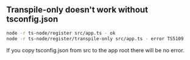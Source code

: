 ## Transpile-only doesn't work without tsconfig.json

```bash
node -r ts-node/register src/app.ts - ok
node -r ts-node/register/transpile-only src/app.ts - error TS5109
```

If you copy tsconfig.json from src to the app root there will be no error.
